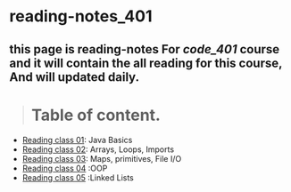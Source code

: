 # reading-notes_401
## **this page is reading-notes For *code_401* course and it will contain the all reading for this course, And will updated daily.**

> # Table of content.

* [Reading class 01](Reading_notes_401_01.md): Java Basics
* [Reading class 02](Reading_notes_401_02.md): Arrays, Loops, Imports
* [Reading class 03](Reading_notes_401_03.md): Maps, primitives, File I/O
* [Reading class 04](Reading_notes_401_04.md) :OOP
* [Reading class 05](Reading_notes_401_05.md) :Linked Lists
